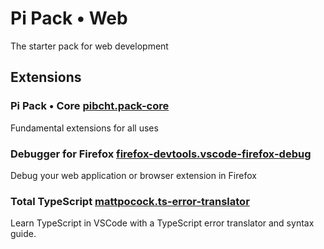 # Pi Pack • Web

The starter pack for web development

## Extensions

### Pi Pack • Core [pibcht.pack-core](https://marketplace.visualstudio.com/items?itemName=pibcht.pack-core)

Fundamental extensions for all uses

### Debugger for Firefox [firefox-devtools.vscode-firefox-debug](https://marketplace.visualstudio.com/items?itemName=firefox-devtools.vscode-firefox-debug)

Debug your web application or browser extension in Firefox

### Total TypeScript [mattpocock.ts-error-translator](https://marketplace.visualstudio.com/items?itemName=mattpocock.ts-error-translator)

Learn TypeScript in VSCode with a TypeScript error translator and syntax guide.
